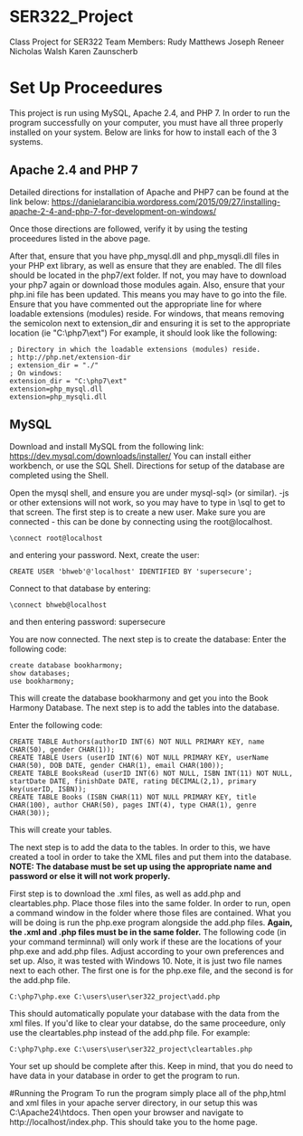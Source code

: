 # SER322_Project
Class Project for SER322
Team Members: 
Rudy Matthews
Joseph Reneer
Nicholas Walsh
Karen Zaunscherb


# Set Up Proceedures
This project is run using MySQL, Apache 2.4, and PHP 7. In order to run the program successfully on your computer, you must have all three properly installed on your system. 
Below are links for how to install each of the 3 systems. 

## Apache 2.4 and PHP 7
Detailed directions for installation of Apache and PHP7 can be found at the link below:
https://danielarancibia.wordpress.com/2015/09/27/installing-apache-2-4-and-php-7-for-development-on-windows/

Once those directions are followed, verify it by using the testing proceedures listed in the above page.

After that, ensure that you have php_mysql.dll and php_mysqli.dll files in your PHP ext library, as well as ensure that they are enabled. 
The dll files should be located in the php7/ext folder. If not, you may have to download your php7 again or download those modules again. 
Also, ensure that your php.ini file has been updated. This means you may have to go into the file. 
Ensure that you have commented out the appropriate line for where loadable extensions (modules) reside. 
For windows, that means removing the semicolon next to extension_dir and ensuring it is set to the appropriate location (ie "C:\php7\ext")
For example, it should look like the following:
```
; Directory in which the loadable extensions (modules) reside.
; http://php.net/extension-dir
; extension_dir = "./"
; On windows:
extension_dir = "C:\php7\ext"
extension=php_mysql.dll
extension=php_mysqli.dll
```

## MySQL
Download and install MySQL from the following link: https://dev.mysql.com/downloads/installer/
You can install either workbench, or use the SQL Shell. Directions for setup of the database are completed using the Shell.

Open the mysql shell, and ensure you are under mysql-sql> (or similar). -js or other extensions will not work, so you may have to type in \sql to get to that screen.
The first step is to create a new user. Make sure you are connected - this can be done by connecting using the root@localhost. 
```
\connect root@localhost 
```
and entering your password. 
Next, create the user:
```
CREATE USER 'bhweb'@'localhost' IDENTIFIED BY 'supersecure';
```
Connect to that database by entering:
```
\connect bhweb@localhost   
```
and then entering password: supersecure

You are now connected. The next step is to create the database:
Enter the following code:
```
create database bookharmony;
show databases;
use bookharmony;
```
This will create the database bookharmony and get you into the Book Harmony Database. The next step is to add the tables into the database.

Enter the following code: 
```
CREATE TABLE Authors(authorID INT(6) NOT NULL PRIMARY KEY, name CHAR(50), gender CHAR(1));
CREATE TABLE Users (userID INT(6) NOT NULL PRIMARY KEY, userName CHAR(50), DOB DATE, gender CHAR(1), email CHAR(100));
CREATE TABLE BooksRead (userID INT(6) NOT NULL, ISBN INT(11) NOT NULL, startDate DATE, finishDate DATE, rating DECIMAL(2,1), primary key(userID, ISBN));
CREATE TABLE Books (ISBN CHAR(11) NOT NULL PRIMARY KEY, title CHAR(100), author CHAR(50), pages INT(4), type CHAR(1), genre CHAR(30));
```

This will create your tables. 

The next step is to add the data to the tables. In order to this, we have created a tool in order to take the XML files and put them into the database. 
__NOTE: The database must be set up using the appropriate name and password or else it will not work properly.__

First step is to download the .xml files, as well as add.php and cleartables.php. Place those files into the same folder. 
In order to run, open a command window in the folder where those files are contained. What you will be doing is run the php.exe program alongside the add.php files. __Again, the .xml and .php files must be in the same folder.__
The following code (in your command terminnal) will only work if these are the locations of your php.exe and add.php files. Adjust according to your own preferences and set up. Also, it was tested with Windows 10. Note, it is just two file names next to each other. The first one is for the php.exe file, and the second is for the add.php file.
```
C:\php7\php.exe C:\users\user\ser322_project\add.php
```

This should automatically populate your database with the data from the xml files. If you'd like to clear your databse, do the same proceedure, only use the cleartables.php instead of the add.php file. For example:
```
C:\php7\php.exe C:\users\user\ser322_project\cleartables.php
```
Your set up should be complete after this. Keep in mind, that you do need to have data in your database in order to get the program to run. 

#Running the Program
To run the program simply place all of the php,html and xml files in your apache server directory, in our setup this was C:\Apache24\htdocs. Then open your browser and navigate to http://localhost/index.php. This should take you to the home page.
